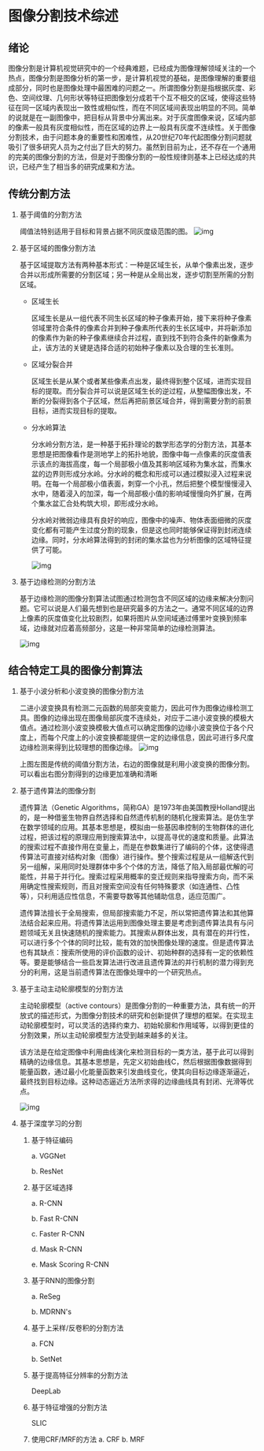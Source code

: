 # 图像分割技术综述

## 绪论

 图像分割是计算机视觉研究中的一个经典难题，已经成为图像理解领域关注的一个热点，图像分割是图像分析的第一步，是计算机视觉的基础，是图像理解的重要组成部分，同时也是图像处理中最困难的问题之一。所谓图像分割是指根据灰度、彩色、空间纹理、几何形状等特征把图像划分成若干个互不相交的区域，使得这些特征在同一区域内表现出一致性或相似性，而在不同区域间表现出明显的不同。简单的说就是在一副图像中，把目标从背景中分离出来。对于灰度图像来说，区域内部的像素一般具有灰度相似性，而在区域的边界上一般具有灰度不连续性。关于图像分割技术，由于问题本身的重要性和困难性，从20世纪70年代起图像分割问题就吸引了很多研究人员为之付出了巨大的努力。虽然到目前为止，还不存在一个通用的完美的图像分割的方法，但是对于图像分割的一般性规律则基本上已经达成的共识，已经产生了相当多的研究成果和方法。 

## 传统分割方法

1. 基于阈值的分割方法

    阈值法特别适用于目标和背景占据不同灰度级范围的图。 ![img](%E5%9B%BE%E5%83%8F%E5%88%86%E5%89%B2%E6%8A%80%E6%9C%AF%E7%BB%BC%E8%BF%B0.assets/8ec7efd00f1d0673eff5f243888d44fa.jpg)

2. 基于区域的图像分割方法

   基于区域提取方法有两种基本形式：一种是区域生长，从单个像素出发，逐步合并以形成所需要的分割区域；另一种是从全局出发，逐步切割至所需的分割区域。 

   * 区域生长

     区域生长是从一组代表不同生长区域的种子像素开始，接下来将种子像素邻域里符合条件的像素合并到种子像素所代表的生长区域中，并将新添加的像素作为新的种子像素继续合并过程，直到找不到符合条件的新像素为止，该方法的关键是选择合适的初始种子像素以及合理的生长准则。 

   * 区域分裂合并

     区域生长是从某个或者某些像素点出发，最终得到整个区域，进而实现目标的提取。而分裂合并可以说是区域生长的逆过程，从整幅图像出发，不断的分裂得到各个子区域，然后再把前景区域合并，得到需要分割的前景目标，进而实现目标的提取。

   * 分水岭算法

     分水岭分割方法，是一种基于拓扑理论的数学形态学的分割方法，其基本思想是把图像看作是测地学上的拓扑地貌，图像中每一点像素的灰度值表示该点的海拔高度，每一个局部极小值及其影响区域称为集水盆，而集水盆的边界则形成分水岭。分水岭的概念和形成可以通过模拟浸入过程来说明。在每一个局部极小值表面，刺穿一个小孔，然后把整个模型慢慢浸入水中，随着浸入的加深，每一个局部极小值的影响域慢慢向外扩展，在两个集水盆汇合处构筑大坝，即形成分水岭。 

     

      分水岭对微弱边缘具有良好的响应，图像中的噪声、物体表面细微的灰度变化都有可能产生过度分割的现象，但是这也同时能够保证得到封闭连续边缘。同时，分水岭算法得到的封闭的集水盆也为分析图像的区域特征提供了可能。 

     ![img](%E5%9B%BE%E5%83%8F%E5%88%86%E5%89%B2%E6%8A%80%E6%9C%AF%E7%BB%BC%E8%BF%B0.assets/c8f5fb80b886c369f78c003c1fa4dbf2.jpg)

3. 基于边缘检测的分割方法

    基于边缘检测的图像分割算法试图通过检测包含不同区域的边缘来解决分割问题。它可以说是人们最先想到也是研究最多的方法之一。通常不同区域的边界上像素的灰度值变化比较剧烈，如果将图片从空间域通过傅里叶变换到频率域，边缘就对应着高频部分，这是一种非常简单的边缘检测算法。

     ![img](%E5%9B%BE%E5%83%8F%E5%88%86%E5%89%B2%E6%8A%80%E6%9C%AF%E7%BB%BC%E8%BF%B0.assets/5c106a94aa6fef7e29af64d1856a5f73.jpg)

## 结合特定工具的图像分割算法

1. 基于小波分析和小波变换的图像分割方法

    二进小波变换具有检测二元函数的局部突变能力，因此可作为图像边缘检测工具。图像的边缘出现在图像局部灰度不连续处，对应于二进小波变换的模极大值点。通过检测小波变换模极大值点可以确定图像的边缘小波变换位于各个尺度上，而每个尺度上的小波变换都能提供一定的边缘信息，因此可进行多尺度边缘检测来得到比较理想的图像边缘。 ![img](%E5%9B%BE%E5%83%8F%E5%88%86%E5%89%B2%E6%8A%80%E6%9C%AF%E7%BB%BC%E8%BF%B0.assets/17483a9988c2c68434ea98e95a9cd09e.png)

   上图左图是传统的阈值分割方法，右边的图像就是利用小波变换的图像分割。可以看出右图分割得到的边缘更加准确和清晰 

2. 基于遗传算法的图像分割

   遗传算法（Genetic Algorithms，简称GA）是1973年由美国教授Holland提出的，是一种借鉴生物界自然选择和自然遗传机制的随机化搜索算法。是仿生学在数学领域的应用。其基本思想是，模拟由一些基因串控制的生物群体的进化过程，把该过程的原理应用到搜索算法中，以提高寻优的速度和质量。此算法的搜索过程不直接作用在变量上，而是在参数集进行了编码的个体，这使得遗传算法可直接对结构对象（图像）进行操作。整个搜索过程是从一组解迭代到另一组解，采用同时处理群体中多个个体的方法，降低了陷入局部最优解的可能性，并易于并行化。搜索过程采用概率的变迁规则来指导搜索方向，而不采用确定性搜索规则，而且对搜索空间没有任何特殊要求（如连通性、凸性等），只利用适应性信息，不需要导数等其他辅助信息，适应范围广。

    

   遗传算法擅长于全局搜索，但局部搜索能力不足，所以常把遗传算法和其他算法结合起来应用。将遗传算法运用到图像处理主要是考虑到遗传算法具有与问题领域无关且快速随机的搜索能力。其搜索从群体出发，具有潜在的并行性，可以进行多个个体的同时比较，能有效的加快图像处理的速度。但是遗传算法也有其缺点：搜索所使用的评价函数的设计、初始种群的选择有一定的依赖性等。要是能够结合一些启发算法进行改进且遗传算法的并行机制的潜力得到充分的利用，这是当前遗传算法在图像处理中的一个研究热点。

3. 基于主动主动轮廓模型的分割方法

   主动轮廓模型（active contours）是图像分割的一种重要方法，具有统一的开放式的描述形式，为图像分割技术的研究和创新提供了理想的框架。在实现主动轮廓模型时，可以灵活的选择约束力、初始轮廓和作用域等，以得到更佳的分割效果，所以主动轮廓模型方法受到越来越多的关注。

    

   该方法是在给定图像中利用曲线演化来检测目标的一类方法，基于此可以得到精确的边缘信息。其基本思想是，先定义初始曲线C，然后根据图像数据得到能量函数，通过最小化能量函数来引发曲线变化，使其向目标边缘逐渐逼近，最终找到目标边缘。这种动态逼近方法所求得的边缘曲线具有封闭、光滑等优点。

   ![img](%E5%9B%BE%E5%83%8F%E5%88%86%E5%89%B2%E6%8A%80%E6%9C%AF%E7%BB%BC%E8%BF%B0.assets/721d0b8c92a110e6bc8faa05d3d19183.jpg)

4. 基于深度学习的分割
   1. 基于特征编码
   
      a. VGGNet
   
      b. ResNet
   
   2. 基于区域选择
   
      a. R-CNN
   
      b. Fast R-CNN
   
      c. Faster R-CNN
   
      d. Mask R-CNN
   
      e. Mask Scoring R-CNN
   
   3. 基于RNN的图像分割
   
      a. ReSeg
   
      b. MDRNN's
   
   4. 基于上采样/反卷积的分割方法
   
      a. FCN
   
      b. SetNet
   
   5. 基于提高特征分辨率的分割方法
   
      DeepLab
   
   6. 基于特征增强的分割方法
   
      SLIC
   
   8. 使用CRF/MRF的方法
      a. CRF
      b. MRF
      

